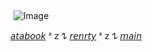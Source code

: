  ‎ ‎ ‎  ‎ ‎ ‎  <div align="center">

![Image](https://github.com/user-attachments/assets/e57f13e2-a1a0-421c-8d6e-a6f4a9c7bf46)

 <div align="center">

⠀ ⠀ ⠀ ⠀ ⠀ ⠀ ⠀ ⠀ ⠀⠀⠀[𝘢𝘵𝘢𝘣𝘰𝘰𝘬](https://yoruuado.atabook.org) ᶻ 𝗓 𐰁 [𝘳𝘦𝘯𝘳𝘵𝘺](https://rentry.co/stunningfacts) ᶻ 𝗓 𐰁 [𝘮𝘢𝘪𝘯](https://github.com/soulpharmasitc)
